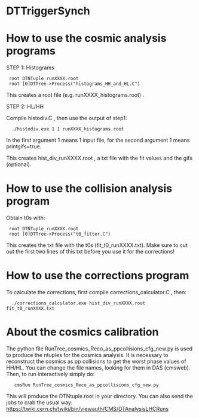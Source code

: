 # DTTriggerSynch

How to use the cosmic analysis programs
==============
STEP 1: Histograms

     root DTNTuple_runXXXX.root
     root [0]DTTree->Process("histograms_HH_and_HL.C") 
     
This creates a root file (e.g. runXXXX_histograms.root) .

STEP 2: HL/HH

Compile histodiv.C , then use the output of step1:

      ./histodiv.exe 1 1 runXXXX_histograms.root
      
In the first argument 1 means 1 input file, for the second argument 1 means printgifs=true.

This creates hist_div_runXXXX.root , a txt file with the fit values and the gifs (optional).

How to use the collision analysis program
==============
Obtain t0s with:

     root DTNTuple_runXXXX.root
     root [0]DTTree->Process("t0_fitter.C") 
This creates the txt file with the t0s (fit_t0_runXXXX.txt). Make sure to cut out the first two lines of this txt before you use it for the corrections!

How to use the corrections program
==============
To calculate the corrections, first compile corrections_calculator.C , then:

      ./corrections_calculator.exe hist_div_runXXXX.root fit_t0_runXXXX.txt
      
About the cosmics calibration
===============
The python file RunTree_cosmics_Reco_as_ppcollisions_cfg_new.py is used to produce the ntuples for the cosmics analysis. It is necessary to reconstruct the cosmics as pp collisions to get the worst phase values of HH/HL.
You can change the file names, looking for them in DAS (cmsweb). Then, to run interactively simply do:

       cmsRun RunTree_cosmics_Reco_as_ppcollisions_cfg_new.py 

This will produce the DTNtuple.root in your directory. You can also send the jobs to crab the usual way:
https://twiki.cern.ch/twiki/bin/viewauth/CMS/DTAnalysisLHCRuns
     
      
      
      
      
